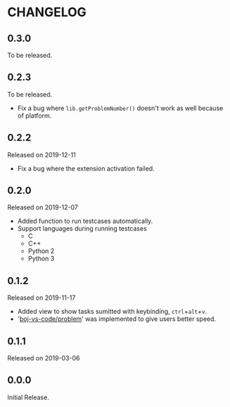 # CHANGELOG

## 0.3.0

To be released.

## 0.2.3

To be released.

- Fix a bug where `lib.getProblemNumber()` doesn't work as well because of platform.

## 0.2.2

Released on 2019-12-11

- Fix a bug where the extension activation failed.

## 0.2.0

Released on 2019-12-07

- Added function to run testcases automatically.
- Support languages during running testcases
  - C
  - C++
  - Python 2
  - Python 3

## 0.1.2

Released on 2019-11-17

- Added view to show tasks sumitted with keybinding, `ctrl`+`alt`+`v`.
- '[boj-vs-code/problem]' was implemented to give users better speed.

[boj-vs-code/problem]: https://github.com/boj-vs-code/problem

## 0.1.1

Released on 2019-03-06

## 0.0.0

Initial Release.